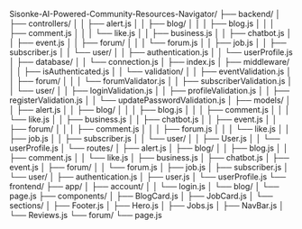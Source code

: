 Sisonke-AI-Powered-Community-Resources-Navigator/
├── backend/
│   ├── controllers/
│   │   ├── alert.js
│   │   ├── blog/
│   │   │   ├── blog.js
│   │   │   ├── comment.js
│   │   │   └── like.js
│   │   ├── business.js
│   │   ├── chatbot.js
│   │   ├── event.js
│   │   ├── forum/
│   │   │   └── forum.js
│   │   ├── job.js
│   │   ├── subscriber.js
│   │   └── user/
│   │       ├── authentication.js
│   │       └── userProfile.js
│   ├── database/
│   │   └── connection.js
│   ├── index.js
│   ├── middleware/
│   │   ├── isAuthenticated.js
│   │   └── validation/
│   │       ├── eventValidation.js
│   │       ├── forum/
│   │       │   └── forumValidator.js
│   │       ├── subscriberValidation.js
│   │       └── user/
│   │           ├── loginValidation.js
│   │           ├── profileValidation.js
│   │           ├── registerValidation.js
│   │           └── updatePasswordValidation.js
│   ├── models/
│   │   ├── alert.js
│   │   ├── blog/
│   │   │   ├── blog.js
│   │   │   ├── comment.js
│   │   │   └── like.js
│   │   ├── business.js
│   │   ├── chatbot.js
│   │   ├── event.js
│   │   ├── forum/
│   │   │   ├── comment.js
│   │   │   ├── forum.js
│   │   │   └── like.js
│   │   ├── job.js
│   │   ├── subscriber.js
│   │   └── user/
│   │       ├── User.js
│   │       └── userProfile.js
│   └── routes/
│       ├── alert.js
│       ├── blog/
│       │   ├── blog.js
│       │   ├── comment.js
│       │   └── like.js
│       ├── business.js
│       ├── chatbot.js
│       ├── event.js
│       ├── forum/
│       │   └── forum.js
│       ├── job.js
│       ├── subscriber.js
│       └── user/
│           ├── authentication.js
│           ├── user.js
│           └── userProfile.js
└── frontend/
    ├── app/
    │   ├── account/
    │   │   └── login.js
    │   └── blog/
    │       └── page.js
    ├── components/
    │   ├── BlogCard.js
    │   ├── JobCard.js
    │   └── sections/
    │       ├── Footer.js
    │       ├── Hero.js
    │       ├── Jobs.js
    │       ├── NavBar.js
    │       └── Reviews.js
    └── forum/
        └── page.js

